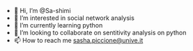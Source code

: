 - 👋 Hi, I’m @Sa-shimi
- 👀 I’m interested in social network analysis
- 🌱 I’m currently learning python
- 💞️ I’m looking to collaborate on sentitivity analysis on python
- 📫 How to reach me sasha.piccione@unive.it


